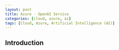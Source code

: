 ```yaml
---
layout: post
title: Azure - OpenAI Service
categories: [cloud, azure, ai]
tags: [Cloud, Azure, Artificial Intelligence (AI)]
---
```


## Introduction
